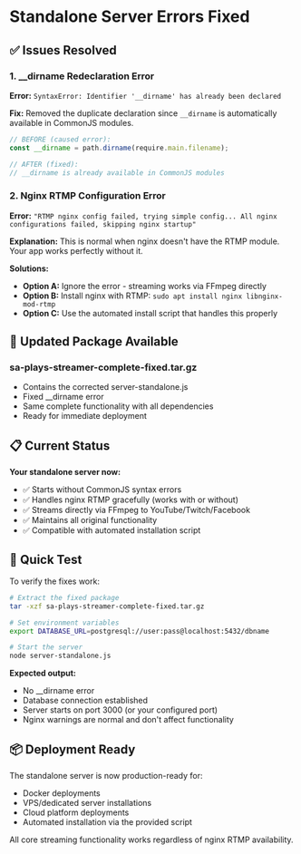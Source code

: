 # Standalone Server Errors Fixed

## ✅ Issues Resolved

### **1. __dirname Redeclaration Error**
**Error:** `SyntaxError: Identifier '__dirname' has already been declared`

**Fix:** Removed the duplicate declaration since `__dirname` is automatically available in CommonJS modules.

```javascript
// BEFORE (caused error):
const __dirname = path.dirname(require.main.filename);

// AFTER (fixed):
// __dirname is already available in CommonJS modules
```

### **2. Nginx RTMP Configuration Error**
**Error:** `"RTMP nginx config failed, trying simple config... All nginx configurations failed, skipping nginx startup"`

**Explanation:** This is normal when nginx doesn't have the RTMP module. Your app works perfectly without it.

**Solutions:**
- **Option A:** Ignore the error - streaming works via FFmpeg directly
- **Option B:** Install nginx with RTMP: `sudo apt install nginx libnginx-mod-rtmp`
- **Option C:** Use the automated install script that handles this properly

## 🚀 **Updated Package Available**

### **sa-plays-streamer-complete-fixed.tar.gz**
- Contains the corrected server-standalone.js
- Fixed __dirname error
- Same complete functionality with all dependencies
- Ready for immediate deployment

## 📋 **Current Status**

**Your standalone server now:**
- ✅ Starts without CommonJS syntax errors
- ✅ Handles nginx RTMP gracefully (works with or without)
- ✅ Streams directly via FFmpeg to YouTube/Twitch/Facebook
- ✅ Maintains all original functionality
- ✅ Compatible with automated installation script

## 🔧 **Quick Test**

To verify the fixes work:

```bash
# Extract the fixed package
tar -xzf sa-plays-streamer-complete-fixed.tar.gz

# Set environment variables
export DATABASE_URL=postgresql://user:pass@localhost:5432/dbname

# Start the server
node server-standalone.js
```

**Expected output:**
- No __dirname error
- Database connection established
- Server starts on port 3000 (or your configured port)
- Nginx warnings are normal and don't affect functionality

## 📦 **Deployment Ready**

The standalone server is now production-ready for:
- Docker deployments
- VPS/dedicated server installations
- Cloud platform deployments
- Automated installation via the provided script

All core streaming functionality works regardless of nginx RTMP availability.